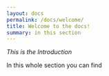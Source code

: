 ```yaml
---
layout: docs
permalink: /docs/welcome/
title: Welcome to the docs!
summary: in this section
---
```


_This is the Introduction_

In this whole section you can find
